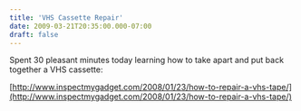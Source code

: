 ```yaml
---
title: 'VHS Cassette Repair'
date: 2009-03-21T20:35:00.000-07:00
draft: false
---
```


Spent 30 pleasant minutes today learning how to take apart and put back together a VHS cassette:  
  
[http://www.inspectmygadget.com/2008/01/23/how-to-repair-a-vhs-tape/](http://www.inspectmygadget.com/2008/01/23/how-to-repair-a-vhs-tape/)